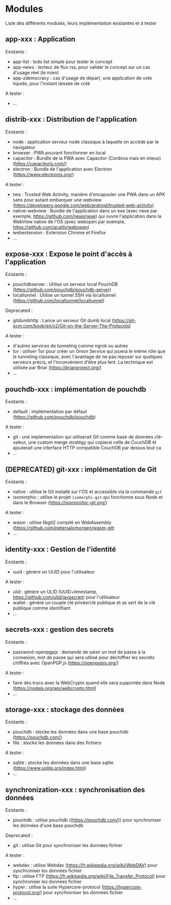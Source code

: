 # Modules

Liste des différents modules, leurs implémentation existantes et à tester

## app-xxx : Application

Existants :

- app-list : todo list simple pour tester le concept
- app-news : lecteur de flux rss, pour valider le concept sur un cas d'usage réel (le mien)
- app-zdemocracy : cas d'usage de départ, une application de vote liquide, pour l'instant laissée de coté

A tester :

- ...

## distrib-xxx : Distribution de l'application

Existants :

- node : application serveur node classique à laquelle on accède par le navigateur
- browser : PWA pouvant fonctionner en local
- capacitor : Bundle de la PWA avec Capacitor (Cordova mais en mieux) (https://capacitorjs.com/)
- electron : Bundle de l'application avec Electron (https://www.electronjs.org/)

A tester :

- twa : Trusted Web Activity, manière d'encapsuler une PWA dans un APK sans pour autant embarquer une webview (https://developers.google.com/web/android/trusted-web-activity)
- native-webview : Bundle de l'application dans un exe (avec nexe par exemple, https://github.com/nexe/nexe) qui ouvre l'application dans la WebView native de l'OS (avec webopen par exemple, https://github.com/acailly/webopen)
- webextension : Extension Chrome et Firefox
- ...

## expose-xxx : Expose le point d'accès à l'application

Existants :

- pouchdbserver : Utilise un serveur local PouchDB (https://github.com/pouchdb/pouchdb-server)
- localtunnel : Utilise un tunnel SSH via localtunnel (https://github.com/localtunnel/localtunnel)

Deprecated :

- gitdumbhttp : Lance un serveur Git dumb local (https://git-scm.com/book/en/v2/Git-on-the-Server-The-Protocols)

A tester :

- d'autres services de tunneling comme ngrok ou autres
- tor : utiliser Tor pour créer un Onion Service qui jouera le même rôle que le tunneling classique, avec l'avantage de ne pas reposer sur quelques serveurs précis, et l'inconvénient d'être plus lent. La technique est utilisée par Briar (https://briarproject.org/)
- ...

## pouchdb-xxx : implémentation de pouchdb

Existants :

- default : implémentation par défaut (https://github.com/pouchdb/pouchdb)

A tester :

- git : une implémentation qui utiliserait Git comme base de données clé-valeur, une custom merge stratégy qui copierai celle de CouchDB et ajouterait une interface HTTP compatible CouchDB par dessus tout ca
- ...

## (DEPRECATED) git-xxx : implémentation de Git

Existants :

- native : utilise le Git installé sur l'OS et accessible via la commande `git`
- isomorphic : utilise le projet `isomorphi-git` qui fonctionne sous Node et dans le Browser (https://isomorphic-git.org/)

A tester :

- wasm : utilise libgit2 compilé en WebAssembly (https://github.com/petersalomonsen/wasm-git)
- ...

## identity-xxx : Gestion de l'identité

Existants :

- uuid : génère un UUID pour l'utilisateur

A tester :

- ulid : génère un ULID (UUID+timestamp, https://github.com/ulid/javascript) pour l'utilisateur
- wallet : génère un couple clé privée/clé publique et se sert de la clé publique comme identifiant
- ...

## secrets-xxx : gestion des secrets

Existants :

- password-openpgpjs : demande de saisir un mot de passe à la connexion, mot de passe qui sera utilisé pour déchiffrer les secrets chiffrés avec OpenPGP.js (https://openpgpjs.org/)

A tester :

- faire des trucs avec la WebCrypto quand elle sera supportée dans Node (https://nodejs.org/api/webcrypto.html)
- ...

## storage-xxx : stockage des données

Existants :

- pouchdb : stocke les données dans une base pouchdb (https://pouchdb.com/)
- file : stocke les données dans des fichiers

A tester :

- sqlite : stocke les données dans une base sqlite (https://www.sqlite.org/index.html)
- ...

## synchronization-xxx : synchronisation des données

Existants :

- pouchdb : utilise pouchdb ((https://pouchdb.com/)) pour synchroniser les données d'une base pouchdb

Deprecated :

- git : utilise Git pour synchroniser les données fichier

A tester :

- webdav : utilise Webdav (https://fr.wikipedia.org/wiki/WebDAV) pour synchroniser les données fichier
- ftp : utilise FTP (https://fr.wikipedia.org/wiki/File_Transfer_Protocol) pour synchroniser les données fichier
- hyper : utilise la suite Hypercore-protocol (https://hypercore-protocol.org/) pour synchroniser les données fichier
- ...

